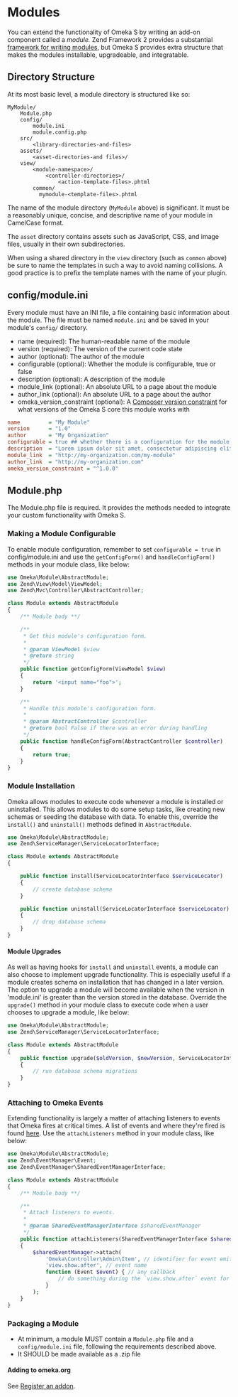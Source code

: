 # Modules

You can extend the functionality of Omeka S by writing an add-on component called a *module.* Zend Framework 2 provides a substantial [framework for writing modules](http://framework.zend.com/manual/2.3/en/modules/zend.module-manager.intro.html), but Omeka S provides extra structure that makes the modules installable, upgradeable, and integratable.

## Directory Structure

At its most basic level, a module directory is structured like so:

```
MyModule/
    Module.php
    config/
        module.ini
        module.config.php
    src/
        <library-directories-and-files>
    assets/
        <asset-directories-and files>/
    view/
        <module-namespace>/
            <controller-directories>/
                <action-template-files>.phtml
        common/
          mymodule-<template-files>.phtml
```

The name of the module directory (`MyModule` above) is significant. It must be a reasonably unique, concise, and descriptive name of your module in CamelCase format.

The `asset` directory contains assets such as JavaScript, CSS, and image files, usually in their own subdirectories.

When using a shared directory in the `view` directory (such as `common` above) be sure to name the templates in such a way to avoid naming collisions. A good practice is to prefix the template names with the name of your plugin.

## config/module.ini

Every module must have an INI file, a file containing basic information about the module. The file must be named `module.ini` and be saved in your module's `config/` directory.

* name (required): The human-readable name of the module
* version (required): The version of the current code state
* author (optional): The author of the module
* configurable (optional): Whether the module is configurable, true or false
* description (optional): A description of the module
* module_link (optional): An absolute URL to a page about the module
* author_link (optional): An absolute URL to a page about the author
* omeka_version_constraint (optional): A [Composer version constraint](https://getcomposer.org/doc/articles/versions.md) for what versions of the Omeka S core this module works with

```ini
name         = "My Module"
version      = "1.0"
author       = "My Organization"
configurable = true ## whether there is a configuration for the module
description  = "Lorem ipsum dolor sit amet, consectetur adipiscing elit."
module_link  = "http://my-organization.com/my-module"
author_link  = "http://my-organization.com"
omeka_version_constraint = "^1.0.0"
```

## Module.php

The Module.php file is required. It provides the methods needed to integrate your custom functionality with Omeka S.

### Making a Module Configurable

To enable module configuration, remember to set `configurable = true` in config/module.ini and use the `getConfigForm()` and `handleConfigForm()` methods in your module class, like below:

```php
use Omeka\Module\AbstractModule;
use Zend\View\Model\ViewModel;
use Zend\Mvc\Controller\AbstractController;

class Module extends AbstractModule
{
    /** Module body **/

    /**
     * Get this module's configuration form.
     *
     * @param ViewModel $view
     * @return string
     */
    public function getConfigForm(ViewModel $view)
    {
        return '<input name="foo">';
    }

    /**
     * Handle this module's configuration form.
     *
     * @param AbstractController $controller
     * @return bool False if there was an error during handling
     */
    public function handleConfigForm(AbstractController $controller)
    {
        return true;
    }
}
```

### Module Installation

Omeka allows modules to execute code whenever a module is installed or uninstalled.  This allows modules to do some setup tasks, like creating new schemas or seeding the database
with data.  To enable this, override the `install()` and `uninstall()` methods defined in `AbstractModule`.

```php
use Omeka\Module\AbstractModule;
use Zend\ServiceManager\ServiceLocatorInterface;

class Module extends AbstractModule
{

    public function install(ServiceLocatorInterface $serviceLocator)
    {
        // create database schema
    }

    public function uninstall(ServiceLocatorInterface $serviceLocator)
    {
        // drop database schema
    }
}
```

#### Module Upgrades

As well as having hooks for `install` and `uninstall` events, a module can also choose to implement upgrade functionality.  This is especially useful if a module creates schema
on installation that has changed in a later version.  The option to upgrade a module will become available when the version in 'module.ini' is greater than the version stored in
the database.  Override the `upgrade()` method in your module class to execute code when a user chooses to upgrade a module, like below:

```php
use Omeka\Module\AbstractModule;
use Zend\ServiceManager\ServiceLocatorInterface;

class Module extends AbstractModule
{
    public function upgrade($oldVersion, $newVersion, ServiceLocatorInterface $serviceLocator)
    {
        // run database schema migrations
    }
}
```


### Attaching to Omeka Events

Extending functionality is largely a matter of attaching listeners to events that Omeka fires at critical times. A list of events and where they're fired is found [here](Events (Server)). Use the `attachListeners` method in your module class, like below:

```php
use Omeka\Module\AbstractModule;
use Zend\EventManager\Event;
use Zend\EventManager\SharedEventManagerInterface;

class Module extends AbstractModule
{
    /** Module body **/

    /**
     * Attach listeners to events.
     *
     * @param SharedEventManagerInterface $sharedEventManager
     */
    public function attachListeners(SharedEventManagerInterface $sharedEventManager)
    {
        $sharedEventManager->attach(
            'Omeka\Controller\Admin\Item', // identifier for event emitting component
            'view.show.after', // event name
            function (Event $event) { // any callback
                // do something during the `view.show.after` event for a `Omeka\Controller\Admin\Item`
            }
        );
    }
}
```
### Packaging a Module

* At minimum, a module MUST contain a `Module.php` file and a `config/module.ini` file, following the requirements described above.
* It SHOULD be made available as a .zip file

#### Adding to omeka.org

See [Register an addon](register_an_addon.md).









